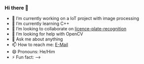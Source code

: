 ### Hi there 👋


- 🔭 I’m currently working on a IoT project with image processing
- 🌱 I’m currently learning C++
- 👯 I’m looking to collaborate on [licence-plate-recognition](https://github.com/MehmetAO/licence-plate-recognition)
- 🤔 I’m looking for help with OpenCV
- 💬 Ask me about anything
- 📫 How to reach me: [E-Mail](mailto:ongan.mehmetali@gmail.com)
- 😄 Pronouns: He/Him
- ⚡ Fun fact: 
-->
